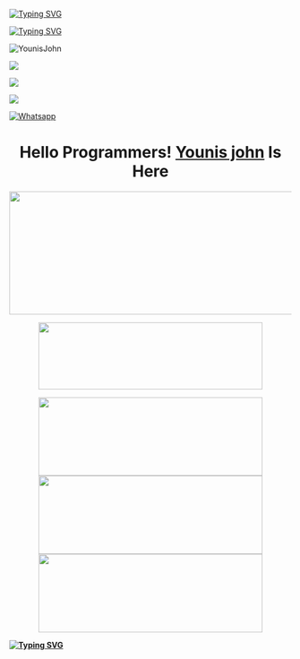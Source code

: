 [![Typing SVG](https://readme-typing-svg.herokuapp.com?color=%23FF0000&lines=WELCOME+TO+MY+GITHUB+YOUNIS+JOHN)](https://git.io/typing-svg)

[![Typing SVG](https://readme-typing-svg.herokuapp.com?color=%23AF00FF&lines=Student+of+9th,+10th+Class+⚠️🙂)](https://git.io/typing-svg)


![YounisJohn](https://komarev.com/ghpvc/?username=YounisJohn&color=blue)

<a href="https://github.com/YounisJohn"><img src="https://img.shields.io/github/followers/YounisJohn?label=followers&style=social"/></a>

[![](https://img.shields.io/badge/Facebook-blue?logo=Facebook&logoColor=blue&labelColor=white)](https://www.facebook.com/Egoestic.boii)

[![](https://img.shields.io/badge/Messenger-red?logo=Messenger&logoColor=red&labelColor=black)](https://m.me/Egoestic.boii)

[![Whatsapp](https://img.shields.io/badge/Whatsapp-Younis.john-deepgreen?style=flat-square&logo=whatsapp)](https://wa.me/+923404708884)

</p>
<h1 align="center">
  <b>Hello Programmers!<b> <a href="https://www.facebook.com/Egoestic.boii" target="blank">Younis john</a> Is Here
</h1>
<p align="center">
  <img width="600" height="220" src="https://github-readme-stats.vercel.app/api?username=YounisJohn&show_icons=true&theme=chartreuse-dark&locale=id">
</p>
<p align="center">
  <img width="400" height="120" src="https://github-readme-stats.vercel.app/api/top-langs/?username=YounisJohn&layout=compact&theme=chartreuse-dark">
</p>
<p align="center">
<a href="https://github.com/Dapunta/sakera"><img width="400" height="140" src="https://github-readme-stats.vercel.app/api/pin/?username=YounisJohn&repo=Facebot&theme=chartreuse-dark"></a>
<a href="https://github.com/Dapunta/elite"><img width="400" height="140" src="https://github-readme-stats.vercel.app/api/pin/?username=YounisJohn&repo=Dawn&theme=chartreuse-dark"></a>
<a href="https://github.com/Dapunta/premium"><img width="400" height="140" src="https://github-readme-stats.vercel.app/api/pin/?username=YounisJohn&repo=Force&theme=chartreuse-dark"></a>

[![Typing SVG](https://readme-typing-svg.herokuapp.com?color=5547F7&background=DBDBDB00&lines=CYTHON+FAMILY+TEAM+%C2%AE)](https://git.io/typing-svg)
